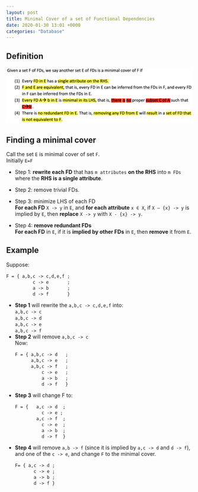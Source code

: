 ```yaml
---
layout: post
title: Minimal Cover of a set of Functional Dependencies
date: 2020-01-30 13:01 +0000
categories: "Database"
---
```

## Definition
![](/assets/img/2020-01-30-14-04-02.png)
## Finding a minimal cover
Call the set `E` is minimal cover of set `F`.  
Initially `E=F` 
* Step 1: **rewrite each FD** that has `m attributes` **on the RHS** into `m FDs` where the **RHS is a single attribute**.

* Step 2: remove trivial FDs.

* Step 3: minimize LHS of each FD  
**For each FD** `X -> y` in `E`, and **for each attribute** `x ∈ X`, if `X – {x} -> y` is implied by `E`, then **replace** `X -> y` with `X - {x} -> y`.

* Step 4: **remove redundant FDs**  
  **For each FD** in `E`, if it is **implied by other FDs** in `E`, then **remove** it from `E`.
## Example 
Suppose:  
```
F = { a,b,c -> c,d,e,f ;
          c -> e       ;
          a -> b       ;
          d -> f       }
``` 
* **Step 1** will rewrite the `a,b,c -> c,d,e,f` into:  
    `a,b,c -> c`  
    `a,b,c -> d`  
    `a,b,c -> e`  
    `a,b,c -> f`  
* **Step 2** will remove `a,b,c -> c`  
    Now:
    ```
    F = { a,b,c -> d   ; 
          a,b,c -> e   ; 
          a,b,c -> f   ; 
              c -> e   ; 
              a -> b   ; 
              d -> f   }
    ```
* **Step 3** will change F to:  
    ```
    F = {   a,c -> d  ; 
              c -> e ; 
            a,c -> f  ; 
              c -> e  ; 
              a -> b  ; 
              d -> f  }
    ```
* **Step 4** will remove `a,b -> f` (since it is implied by `a,c -> d` and `d -> f`), and one of the `c -> e`, and change `F` to the minimal cover.
    ```
    F= { a,c -> d ; 
           c -> e ; 
           a -> b ; 
           d -> f }
    ```